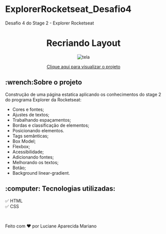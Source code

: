 # ExplorerRocketseat_Desafio4
Desafio 4 do Stage 2 - Explorer Rocketseat

<h1 align="center">Recriando Layout</h1>

<p align="center">
 <img src="https://user-images.githubusercontent.com/92582446/166221236-5e932bc3-1803-4da7-b0b6-aa7083d2a40f.jpg" alt="tela"/>
</p>


<p align="center"><a href="https://github.com/lucianeaparecidamariano/ExplorerRocketseat_Desafio2">Clique aqui para visualizar o projeto</a></p>

<h2>:wrench:Sobre o projeto</h2>

<p>Construção de uma página estatíca aplicando os conhecimentos do stage 2 do programa Explorer da Rocketseat:</p>
<ul>
  <li>Cores e fontes;</li>
  <li>Ajustes de textos;</li>
  <li>Trabalhando espaçamentos;</li>
  <li>Bordas e classificação de elementos;</li>
  <li>Posicionando elementos.</li>
  <li>Tags semânticas;</li>
  <li>Box Model;</li>
  <li>Flexbox;</li>
  <li>Acessibilidade;</li>
  <li>Adicionando fontes;</li>
  <li>Melhorando os textos;</li>
  <li>Botão;</li>
  <li>Background linear-gradient.</li>
</ul>

<h2>:computer: Tecnologias utilizadas:</h2>

:white_check_mark: HTML
<br>
:white_check_mark: CSS

<br>

Feito com :heart: por Luciane Aparecida Mariano

